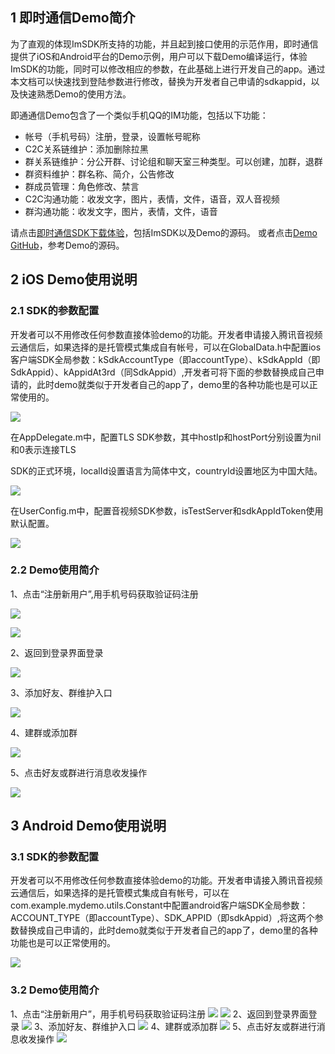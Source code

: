 ## 1 即时通信Demo简介

为了直观的体现ImSDK所支持的功能，并且起到接口使用的示范作用，即时通信提供了iOS和Android平台的Demo示例，用户可以下载Demo编译运行，体验ImSDK的功能，同时可以修改相应的参数，在此基础上进行开发自己的app。通过本文档可以快速找到登陆参数进行修改，替换为开发者自己申请的sdkappid，以及快速熟悉Demo的使用方法。

即通通信Demo包含了一个类似手机QQ的IM功能，包括以下功能：

* 帐号（手机号码）注册，登录，设置帐号昵称
* C2C关系链维护：添加删除拉黑
* 群关系链维护：分公开群、讨论组和聊天室三种类型。可以创建，加群，退群
* 群资料维护：群名称、简介，公告修改
* 群成员管理：角色修改、禁言
* C2C沟通功能：收发文字，图片，表情，文件，语音，双人音视频
* 群沟通功能：收发文字，图片，表情，文件，语音

请点击[即时通信SDK下载体验](http://cloud.tencent.com/product/im.html#sdk)，包括ImSDK以及Demo的源码。
或者点击[Demo GitHub](https://github.com/zhaoyang21cn/iOS_Suixinliao)，参考Demo的源码。

## 2 iOS Demo使用说明

### 2.1 SDK的参数配置

开发者可以不用修改任何参数直接体验demo的功能。开发者申请接入腾讯音视频云通信后，如果选择的是托管模式集成自有帐号，可以在GlobalData.h中配置ios客户端SDK全局参数：kSdkAccountType（即accountType）、kSdkAppId（即SdkAppid）、kAppidAt3rd（同SdkAppid）,开发者可将下面的参数替换成自己申请的，此时demo就类似于开发者自己的app了，demo里的各种功能也是可以正常使用的。

![](https://avc.qcloud.com/wiki2.0/im/imgs/20150911084704_63682.png)

在AppDelegate.m中，配置TLS SDK参数，其中hostIp和hostPort分别设置为nil和0表示连接TLS

SDK的正式环境，localId设置语言为简体中文，countryId设置地区为中国大陆。

![](https://avc.qcloud.com/wiki2.0/im/imgs/20150911084717_54496.png)

在UserConfig.m中，配置音视频SDK参数，isTestServer和sdkAppIdToken使用默认配置。

![](https://avc.qcloud.com/wiki2.0/im/imgs/20150911084730_30000.png)

### 2.2 Demo使用简介

1、点击“注册新用户”,用手机号码获取验证码注册
 
![](https://avc.qcloud.com/wiki2.0/im/imgs/20150911084806_31629.jpg)

![](https://avc.qcloud.com/wiki2.0/im/imgs/20150911084819_68248.jpg)

2、返回到登录界面登录

![](https://avc.qcloud.com/wiki2.0/im/imgs/20150911084900_60955.jpg)

3、添加好友、群维护入口

![](https://avc.qcloud.com/wiki2.0/im/imgs/20150911084923_33292.jpg)

4、建群或添加群

![](https://avc.qcloud.com/wiki2.0/im/imgs/20150911084942_83594.png)

5、点击好友或群进行消息收发操作

![](https://avc.qcloud.com/wiki2.0/im/imgs/20150911085002_23609.jpg)

## 3 Android Demo使用说明

### 3.1 SDK的参数配置

开发者可以不用修改任何参数直接体验demo的功能。开发者申请接入腾讯音视频云通信后，如果选择的是托管模式集成自有帐号，可以在com.example.mydemo.utils.Constant中配置android客户端SDK全局参数：ACCOUNT_TYPE（即accountType）、SDK_APPID（即sdkAppid）,将这两个参数替换成自己申请的，此时demo就类似于开发者自己的app了，demo里的各种功能也是可以正常使用的。

![](https://avc.qcloud.com/wiki2.0/im/imgs/20150911085024_95357.png)

### 3.2 Demo使用简介

1、点击“注册新用户”，用手机号码获取验证码注册
![](https://avc.qcloud.com/wiki2.0/im/imgs/20150911085044_90665.png)
![](https://avc.qcloud.com/wiki2.0/im/imgs/20150911085125_94859.png)
2、返回到登录界面登录
![](https://avc.qcloud.com/wiki2.0/im/imgs/20150911085224_87741.png)
3、添加好友、群维护入口
![](https://avc.qcloud.com/wiki2.0/im/imgs/20150911085242_91666.png)
4、建群或添加群
![](https://avc.qcloud.com/wiki2.0/im/imgs/20150911085303_43838.png)
5、点击好友或群进行消息收发操作
![](https://avc.qcloud.com/wiki2.0/im/imgs/20150911085320_28112.png)
